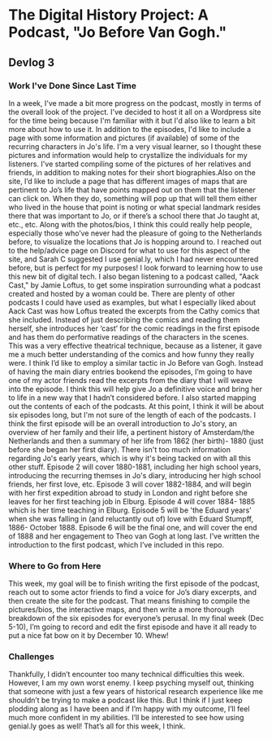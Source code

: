 # The Digital History Project: A Podcast, "Jo Before Van Gogh."
## Devlog 3
### Work I've Done Since Last Time
In a week, I've made a bit more progress on the podcast, mostly in terms of the overall look of the project. I've decided to host it all on a Wordpress site for the time being because I'm familiar with it but I'd also like to learn a bit more about how to use it. In addition to the episodes, I'd like to include a page with some information and pictures (if available) of some of the recurring characters in Jo's life. I'm a very visual learner, so I thought these pictures and information would help to crystallize the individuals for my listeners. I've started compiling some of the pictures of her relatives and friends, in addition to making notes for their short biographies.Also on the site, I’d like to include a page that has different images of maps that are pertinent to Jo’s life that have points mapped out on them that the listener can click on. When they do, something will pop up that will tell them either who lived in the house that point is noting or what special landmark resides there that was important to Jo, or if there’s a school there that Jo taught at, etc., etc. Along with the photos/bios, I think this could really help people, especially those who’ve never had the pleasure of going to the Netherlands before, to visualize the locations that Jo is hopping around to. I reached out to the help/advice page on Discord for what to use for this aspect of the site, and Sarah C suggested I use genial.ly, which I had never encountered before, but is perfect for my purposes! I look forward to learning how to use this new bit of digital tech.
I also began listening to a podcast called, "Aack Cast," by Jamie Loftus, to get some inspiration surrounding what a podcast created and hosted by a woman could be. There are plenty of other podcasts I could have used as examples, but what I especially liked about Aack Cast was how Loftus treated the excerpts from the Cathy comics that she included. Instead of just describing the comics and reading them herself, she introduces her ‘cast’ for the comic readings in the first episode and has them do performative readings of the characters in the scenes. This was a very effective theatrical technique, because as a listener, it gave me a much better understanding of the comics and how funny they really were. I think I’d like to employ a similar tactic in Jo Before van Gogh. Instead of having the main diary entries bookend the episodes, I’m going to have one of my actor friends read the excerpts from the diary that I will weave into the episode. I think this will help give Jo a definitive voice and bring her to life in a new way that I hadn’t considered before. 
I also started mapping out the contents of each of the podcasts. At this point, I think it will be about six episodes long, but I'm not sure of the length of each of the podcasts. I think the first episode will be an overall introduction to Jo's story, an overview of her family and their life, a pertinent history of Amsterdam/the Netherlands and then a summary of her life from 1862 (her birth)- 1880 (just before she began her first diary). There isn't too much information regarding Jo's early years, which is why it's being tacked on with all this other stuff. Episode 2 will cover 1880-1881, including her high school years, introducing the recurring themses in Jo's diary, introducing her high school friends, her first love, etc. Episode 3 will cover 1882-1884, and will begin with her first expedition abroad to study in London and right before she leaves for her first teaching job in Elburg. Episode 4 will cover 1884- 1885 which is her time teaching in Elburg. Episode 5 will be 'the Eduard years' when she was falling in (and reluctantly out of) love with Eduard Stumpff, 1886- October 1888. Episode 6 will be the final one, and will cover the end of 1888 and her engagement to Theo van Gogh at long last. 
I’ve written the introduction to the first podcast, which I’ve included in this repo. 
 
### Where to Go from Here
This week, my goal will be to finish writing the first episode of the podcast, reach out to some actor friends to find a voice for Jo’s diary excerpts, and then create the site for the podcast. That means finishing to compile the pictures/bios, the interactive maps, and then write a more thorough breakdown of the six episodes for everyone’s perusal. In my final week (Dec 5-10), I’m going to record and edit the first episode and have it all ready to put a nice fat bow on it by December 10. Whew!

### Challenges
Thankfully, I didn’t encounter too many technical difficulties this week. However, I am my own worst enemy. I keep psyching myself out, thinking that someone with just a few years of historical research experience like me shouldn’t be trying to make a podcast like this. But I think if I just keep plodding along as I have been and if I’m happy with my outcome, I’ll feel much more confident in my abilities.  I’ll be interested to see how using genial.ly goes as well! That’s all for this week, I think.
